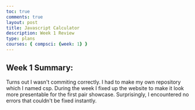 ```yaml
---
toc: true
comments: true
layout: post
title: Javascript Calculator
description: Week 1 Review
type: plans
courses: { compsci: {week: 1} }
---
```


## Week 1 Summary:
Turns out I wasn't commiting correctly. I had to make my own repository which I named csp. During the week I fixed up the website to make it look more presentable for the first pair showcase. Surprisingly, I encountered no errors that couldn't be fixed instantly.